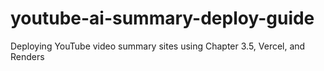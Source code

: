 # youtube-ai-summary-deploy-guide
Deploying YouTube video summary sites using Chapter 3.5, Vercel, and Renders

